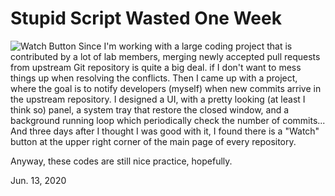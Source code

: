# Stupid Script Wasted One Week
![Watch Button](https://mvfki.github.io/blog/coding/images/1.jpg)
Since I'm working with a large coding project that is contributed by a lot of lab members, merging newly accepted pull requests from upstream Git repository is quite a big deal. if I don't want to mess things up when resolving the conflicts. Then I came up with a project, where the goal is to notify developers (myself) when new commits arrive in the upstream repository. I designed a UI, with a pretty looking (at least I think so) panel, a system tray that restore the closed window, and a background running loop which periodically check the number of commits... And three days after I thought I was good with it, I found there is a "Watch" button at the upper right corner of the main page of every repository.  

Anyway, these codes are still nice practice, hopefully.  

Jun. 13, 2020